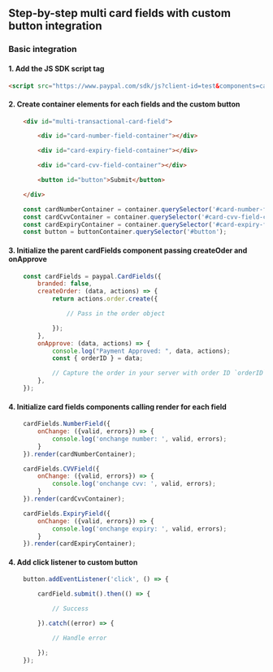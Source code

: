 ## Step-by-step multi card fields with custom button integration

### Basic integration

#### 1. Add the JS SDK script tag

```HTML
<script src="https://www.paypal.com/sdk/js?client-id=test&components=card-fields&intent=capture"><script>
```

#### 2. Create container elements for each fields and the custom button

```HTML
    <div id="multi-transactional-card-field">

        <div id="card-number-field-container"></div>

        <div id="card-expiry-field-container"></div>

        <div id="card-cvv-field-container"></div>

        <button id="button">Submit</button>

    </div>
```

```js
    const cardNumberContainer = container.querySelector('#card-number-field-container');
    const cardCvvContainer = container.querySelector('#card-cvv-field-container');
    const cardExpiryContainer = container.querySelector('#card-expiry-field-container');
    const button = buttonContainer.querySelector('#button');
```

#### 3. Initialize the parent cardFields component passing createOder and onApprove

```js
    const cardFields = paypal.CardFields({
        branded: false,
        createOrder: (data, actions) => {
            return actions.order.create({

                // Pass in the order object

            });
        },
        onApprove: (data, actions) => {
            console.log("Payment Approved: ", data, actions);
            const { orderID } = data;

            // Capture the order in your server with order ID `orderID`
        },
    });
```

#### 4. Initialize card fields components calling render for each field

```js
    cardFields.NumberField({
        onChange: ({valid, errors}) => {
            console.log('onchange number: ', valid, errors);
        }
    }).render(cardNumberContainer);

    cardFields.CVVField({
        onChange: ({valid, errors}) => {
            console.log('onchange cvv: ', valid, errors);
        }
    }).render(cardCvvContainer);

    cardFields.ExpiryField({
        onChange: ({valid, errors}) => {
            console.log('onchange expiry: ', valid, errors);
        }
    }).render(cardExpiryContainer);
```

#### 4. Add click listener to custom button

```js
    button.addEventListener('click', () => {

        cardField.submit().then(() => {

            // Success

        }).catch((error) => {

            // Handle error

        });
    });
```